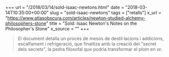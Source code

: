 +++
url = "/2018/03/14/sold-isaac-newtons.html"
date = "2018-03-14T10:35:00+00:00"
slug = "sold-isaac-newtons"
tags = ["retalls"]
x_url = "https://www.atlasobscura.com/articles/newton-studied-alchemy-philosophers-stone"
title = "Sold: Isaac Newton's Notes on the Philosopher's Stone"
x_source = ""
+++


> El document detalla un procés de mesos de destil·lacions i addicions, escalfament i refrigeració, que finalitza amb la creació del "secret dels secrets", la pedra filosofal que podria transformar el plom en or.

